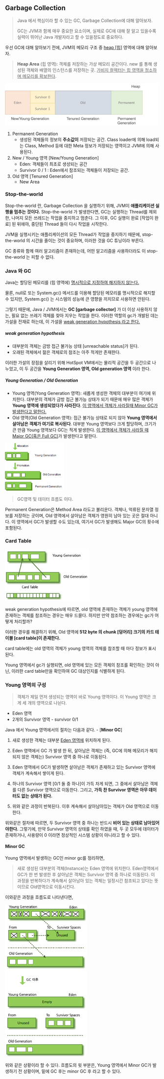 ## Garbage Collection

> Java 에서 핵심이라 할 수 있는 GC, Garbage Collection에 대해 알아보자.
>
> GC는 JVM과 함께 매우 중요한 요소이며, 실제로 GC에 대해 잘 알고 있을수록 실력이 뛰어난 Java 개발자라고 할 수 있을정도로 중요하다.



우선 GC에 대해 알아보기 전에, JVM의 메모리 구조 중 <u>heap [힙]</u> 영역에 대해 알아보자.

> **Heap Area** (힙 영역): 객체를 저장하는 가상 메모리 공간이다. new 를 통해 생성된 객체와 배열의 인스턴스를 저장하는 곳. <u>가비지 컬렉터는 힙 영역을 청소하며 메모리를 확보한다</u>.

<img src="./img/heap.jpeg" alt="heap" style="zoom:67%;" /> 

1. Permanent Generation
   - 생성된 객체들의 정보의 **주소값이** 저장되는 공간. Class loader에 의해 load되는 Class, Method 등에 대한 Meta 정보가 저장되는 영역이고 JVM에 의해 사용된다.
2. New / Young 영역 [New/Young Generation]
   - Eden: 객체들이 최초로 생성되는 공간
   - Survivor 0 / 1 : Eden에서 참조되는 객체들이 저장되는 공간.
3. Old 영역 [Tenured Generation]
   - New Area



### Stop-the-world

Stop-the-world 란, Garbage Collection 을 실행하기 위해, JVM이 **애플리케이션 실행을 멈추는 것이다.** Stop-the-world 가 발생한다면, GC는 실행하는 Thread를 제외한, 나머지 모든 쓰레드는 작업을 중지하고 멈춘다. 그 이후, GC 실행이 완료 [작업이 완료] 된 뒤에야, 중단된 Thread 들이 다시 작업을 시작한다. 

JVM을 실행시키는 애플리케이션의 모든 Thread가 작업을 중지하기 때문에, stop-the-world 의 시간을 줄이는 것이 중요하며, 이러한 것을 GC 튜닝이라 부른다.

GC 종류와 함께 여러 알고리즘이 존재하는데, 어떤 알고리즘을 사용하더라도 이 stop-the-world 는 피할 수 없다.



### Java 와 GC

Java는 할당된 메모리를 (힙 영역에) <u>명시적으로 지정하여 해지하지 않는다.</u>

물론, null로 또는 System.gc() 메서드를 이용해 할당된 메모리를 명시적으로 해지할 수 있지만, System.gc() 는 시스템의 성능에 큰 영향을 끼치므로 사용하면 안된다.

그렇기 때문에, Java / JVM에서는 **GC [garbage collector]** 가 더 이상 사용하지 않는, 필요 없는 쓰레기 객체를 찾아 지우는 작업을 한다. 이러한 역할의 gc가 개발된 데는 가설을 전재로 하는데, 이 가설을 <u>weak generation hypothesis 라고 한다.</u>



##### weak generation hypothesis

- 대부분의 객체는 금방 접근 불가능 상태 [unreachable status]가 된다.
- 오래된 객체에서 젊은 객체로의 참조는 아주 적게만 존재한다.



이러한 가설의 장점을 살리기 위해 HotSpot VM에서는 물리적 공간을 두 공간으로 나누었고, 이 두 공간을 **Young Generation 영역, Old generation 영역** 이라 한다.



##### Young Generation / Old Generation

- Young 영역(Yong Generation 영역): 새롭게 생성한 객체의 대부분이 여기에 위치한다. 대부분의 객체가 금방 접근 불가능 상태가 되기 때문에 매우 많은 객체가 **Young 영역에 생성되었다가 사라진다**. <u>이 영역에서 객체가 사라질때 Minor GC가 발생한다고 말한다.</u> 
- Old 영역(Old Generation 영역): 접근 불가능 상태로 되지 않아 **Young 영역에서 살아남은 객체가 여기로 복사된다**. 대부분 Young 영역보다 크게 할당하며, 크기가 큰 만큼 Young 영역보다 GC는 적게 발생한다. <u>이 영역에서 객체가 사라질 때 Major GC(혹은 Full GC)</u>가 발생한다고 말한다.



<img src="./img/garbage_collection/allocation.png" alt="allocation" style="zoom:70%;" />

> GC영역 및 데이터 흐름도 이다.

Permanent Generation은 Method Area 라도고 불리운다. 객체나, 억류된 문자열 정보를 저장하는 곳이며, Old 영역에서 살아남은 객체가 영원히 남아 있는 곳은 절대 아니다. 이 영역에서 GC가 발생할 수도 있는데, 여기서 GC가 발생해도 Major GC의 횟수에 포함된다.



### Card Table

<img src="./img/garbage_collection/card_table.png" alt="card_table" style="zoom:75%;" />

weak generation hypothesis에 따르면, old 영역에 존재하는 객체가 young 영역에 존재하는 객체를 참조하는 경우는 매우 드믈다. 하지만 만약 참조하는 경우에는 gc가 어떻게 처리할까?

이러한 경우를 해결하기 위해, Old 영역에 **512 byte 의 chunk [덩어리] 크기의 카드 테이블 [card table]이 존재한다.**

card table에는 old 영역의 객체가 young 영역의 객체를 참조할 때 마다 정보가 표시된다.

 Young 영역에서 gc가 실행되면, old 영역에 있는 모든 객체의 참조를 확인하는 것이 아닌, 이러한 card table만을 확인하여 GC 대상인지를 식별하게 된다.



### Young 영역의 구성

> 객체가 제일 먼저 생성되는 영역이 바로 Young 영역이다. 이 Young 영역은 크게 세 개의 영역으로 나뉜다.

- Eden 영역
- 2개의 Survivor 영역 - survivor 0/1

Java 에서 Young 영역에서의 절차는 다음과 같다. - [**Minor GC**]

1. 새로 생성한 객체는 대부분 <u>Eden 영역에</u> 위치하게 된다.

2. Eden 영역에서 GC 가 발생 한 뒤, 살아남은 객체는 (즉, GC에 의해 메모리가 해지되지 않은 객체는) Survivor 영역 중 하나로 이동된다.

3. Eden 영역에서 GC가 발생하면 살아남은 객체가 존재하고 있는 Survivor 영역에 객체가 계속해서 쌓이게 된다.

4. 하나의 Survivor 영역 [0/1 둘 중 하나]이 가득 차게 되면, 그 중에서 살아남은 객체를 다른 Survivor 영역으로 이동한다. 그리고, **가득 찬 Survivor 영역은 아무 데이터도 없는 상태가 된다.**

5. 위와 같은 과정이 반복된다. 이후 계속해서 살아남아있는 객체가 Old 영역으로 이동한다.

위와같은 절차에 따르면, 두 Survivor 영역 중 하나는 반드시 **비어 있는 상태로 남아있어야한다.** 그렇기에, 만약 Survivor 영역의 상태를 확인 하였을 때, 두 곳 모두에 데이터가 존재하거나, 사용량이 0 이라면 정상적인 시스템 상황이 아니라고 할 수 있다.

#### Minor GC

Young 영역에서 발생하는 GC인 minor gc를 정리하면, 

> 새로 생성된 대부분의 객체(Instance)는 Eden 영역에 위치한다. Eden영역에서 GC가 한 번 발생한 후 살아남은 객체는 Survivor 영역 중 하나로 이동된다. 이 과정을 반복하다가 계속해서 살아남아 있는 객체는 일정시간 참조되고 있다는 뜻이므로 Old영역으로 이동시킨다.

이와같은 과정을 흐름도로 나타낸다면,

<img src="./img/garbage_collection/minorGc.png" alt="minorGc" style="zoom:75%;" />

위와 같은 상황이라 할 수 있다. 흐름도의 윗 부분은, Young 영역에서 Minor GC가 발생하기 전 상황이며, 밑에 GC 후는 minor GC 후 라고 할 수 있다.
